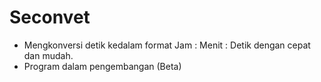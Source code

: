 # Seconvet
* Mengkonversi detik kedalam format Jam : Menit : Detik dengan cepat dan mudah.
* Program dalam pengembangan (Beta)
